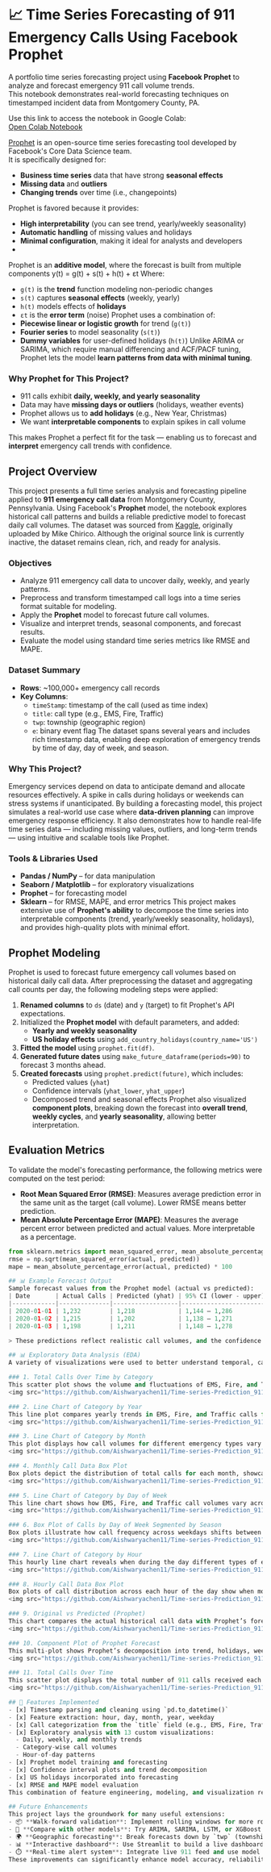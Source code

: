 # 📈 Time Series Forecasting of 911 Emergency Calls Using Facebook Prophet

A portfolio time series forecasting project using **Facebook Prophet** to analyze and forecast emergency 911 call volume trends.  
This notebook demonstrates real-world forecasting techniques on timestamped incident data from Montgomery County, PA.

Use this link to access the notebook in Google Colab:  
[Open Colab Notebook](https://github.com/yourusername/911-call-forecasting-prophet/blob/main/annotated_911_prophet_notebook.ipynb)

[Prophet](https://facebook.github.io/prophet/) is an open-source time series forecasting tool developed by Facebook's Core Data Science team.  
It is specifically designed for:

- **Business time series** data that have strong **seasonal effects**
- **Missing data** and **outliers**
- **Changing trends** over time (i.e., changepoints)

Prophet is favored because it provides:
- **High interpretability** (you can see trend, yearly/weekly seasonality)
- **Automatic handling** of missing values and holidays
- **Minimal configuration**, making it ideal for analysts and developers
- 
Prophet is an **additive model**, where the forecast is built from multiple components y(t) = g(t) + s(t) + h(t) + εt
Where:
- `g(t)` is the **trend** function modeling non-periodic changes
- `s(t)` captures **seasonal effects** (weekly, yearly)
- `h(t)` models effects of **holidays**
- `εt` is the **error term** (noise)
Prophet uses a combination of:
- **Piecewise linear or logistic growth** for trend (`g(t)`)
- **Fourier series** to model seasonality (`s(t)`)
- **Dummy variables** for user-defined holidays (`h(t)`)
Unlike ARIMA or SARIMA, which require manual differencing and ACF/PACF tuning, Prophet lets the model **learn patterns from data with minimal tuning**.

### Why Prophet for This Project?

-  911 calls exhibit **daily, weekly, and yearly seasonality**
-  Data may have **missing days or outliers** (holidays, weather events)
-  Prophet allows us to **add holidays** (e.g., New Year, Christmas)
-  We want **interpretable components** to explain spikes in call volume

This makes Prophet a perfect fit for the task — enabling us to forecast and **interpret** emergency call trends with confidence.


##  Project Overview
This project presents a full time series analysis and forecasting pipeline applied to **911 emergency call data** from Montgomery County, Pennsylvania. Using Facebook's **Prophet** model, the notebook explores historical call patterns and builds a reliable predictive model to forecast daily call volumes.
The dataset was sourced from [Kaggle](https://www.kaggle.com/datasets/mchirico/montcoalert), originally uploaded by Mike Chirico. Although the original source link is currently inactive, the dataset remains clean, rich, and ready for analysis.

###  Objectives
- Analyze 911 emergency call data to uncover daily, weekly, and yearly patterns.
- Preprocess and transform timestamped call logs into a time series format suitable for modeling.
- Apply the **Prophet** model to forecast future call volumes.
- Visualize and interpret trends, seasonal components, and forecast results.
- Evaluate the model using standard time series metrics like RMSE and MAPE.

###  Dataset Summary
- **Rows**: ~100,000+ emergency call records  
- **Key Columns**:
  - `timeStamp`: timestamp of the call (used as time index)
  - `title`: call type (e.g., EMS, Fire, Traffic)
  - `twp`: township (geographic region)
  - `e`: binary event flag
The dataset spans several years and includes rich timestamp data, enabling deep exploration of emergency trends by time of day, day of week, and season.

###  Why This Project?
Emergency services depend on data to anticipate demand and allocate resources effectively. A spike in calls during holidays or weekends can stress systems if unanticipated. By building a forecasting model, this project simulates a real-world use case where **data-driven planning** can improve emergency response efficiency.
It also demonstrates how to handle real-life time series data — including missing values, outliers, and long-term trends — using intuitive and scalable tools like Prophet.

### Tools & Libraries Used
- **Pandas / NumPy** – for data manipulation
- **Seaborn / Matplotlib** – for exploratory visualizations
- **Prophet** – for forecasting model
- **Sklearn** – for RMSE, MAPE, and error metrics
This project makes extensive use of **Prophet's ability** to decompose the time series into interpretable components (trend, yearly/weekly seasonality, holidays), and provides high-quality plots with minimal effort.

## Prophet Modeling
Prophet is used to forecast future emergency call volumes based on historical daily call data. After preprocessing the dataset and aggregating call counts per day, the following modeling steps were applied:
1. **Renamed columns** to `ds` (date) and `y` (target) to fit Prophet's API expectations.
2. Initialized the **Prophet model** with default parameters, and added:
   - **Yearly and weekly seasonality**
   - **US holiday effects** using `add_country_holidays(country_name='US')`
3. **Fitted the model** using `prophet.fit(df)`.
4. **Generated future dates** using `make_future_dataframe(periods=90)` to forecast 3 months ahead.
5. **Created forecasts** using `prophet.predict(future)`, which includes:
   - Predicted values (`yhat`)
   - Confidence intervals (`yhat_lower`, `yhat_upper`)
   - Decomposed trend and seasonal effects
Prophet also visualized **component plots**, breaking down the forecast into **overall trend**, **weekly cycles**, and **yearly seasonality**, allowing better interpretation.

## Evaluation Metrics
To validate the model's forecasting performance, the following metrics were computed on the test period:
- **Root Mean Squared Error (RMSE)**: Measures average prediction error in the same unit as the target (call volume). Lower RMSE means better prediction.
- **Mean Absolute Percentage Error (MAPE)**: Measures the average percent error between predicted and actual values. More interpretable as a percentage.
```python
from sklearn.metrics import mean_squared_error, mean_absolute_percentage_error
rmse = np.sqrt(mean_squared_error(actual, predicted))
mape = mean_absolute_percentage_error(actual, predicted) * 100

## 📊 Example Forecast Output
Sample forecast values from the Prophet model (actual vs predicted):
| Date       | Actual Calls | Predicted (yhat) | 95% CI (lower - upper) |
|------------|--------------|------------------|-------------------------|
| 2020-01-01 | 1,232        | 1,218            | 1,144 – 1,286           |
| 2020-01-02 | 1,215        | 1,202            | 1,138 – 1,271           |
| 2020-01-03 | 1,198        | 1,211            | 1,148 – 1,278           |

> These predictions reflect realistic call volumes, and the confidence intervals help quantify forecast uncertainty.

## 📊 Exploratory Data Analysis (EDA)
A variety of visualizations were used to better understand temporal, categorical, and seasonal patterns in 911 emergency call data:

### 1. Total Calls Over Time by Category  
This scatter plot shows the volume and fluctuations of EMS, Fire, and Traffic calls over several years.  
<img src="https://github.com/Aishwaryachen11/Time-series-Prediction_911_prophet/blob/main/Total%20calls%20Over%20time%20by%20category.png" alt="Model Architecture" width="350"/>

### 2. Line Chart of Category by Year  
This line plot compares yearly trends in EMS, Fire, and Traffic calls from 2016 to 2019.  
<img src="https://github.com/Aishwaryachen11/Time-series-Prediction_911_prophet/blob/main/Line%20chart%20of%20Category%20by%20Year.png" alt="Model Architecture" width="350"/>

### 3. Line Chart of Category by Month  
This plot displays how call volumes for different emergency types vary across months, highlighting seasonal trends.  
<img src="https://github.com/Aishwaryachen11/Time-series-Prediction_911_prophet/blob/main/Line%20chart%20of%20Category%20by%20Month.png" alt="Model Architecture" width="350"/>

### 4. Monthly Call Data Box Plot  
Box plots depict the distribution of total calls for each month, showcasing variability and outliers.  
<img src="https://github.com/Aishwaryachen11/Time-series-Prediction_911_prophet/blob/main/Monthly%20Call%20Data%20Box%20Plot.png" alt="Model Architecture" width="350"/>

### 5. Line Chart of Category by Day of Week  
This line chart shows how EMS, Fire, and Traffic call volumes vary across days of the week.  
<img src="https://github.com/Aishwaryachen11/Time-series-Prediction_911_prophet/blob/main/Line%20Chart%20of%20Category%20by%20Day%20of%20Week.png" alt="Model Architecture" width="350"/>

### 6. Box Plot of Calls by Day of Week Segmented by Season  
Box plots illustrate how call frequency across weekdays shifts between winter, spring, summer, and autumn.  
<img src="https://github.com/Aishwaryachen11/Time-series-Prediction_911_prophet/blob/main/Box%20Plot%20of%20Calls%20by%20day%20of%20week%20segmented%20by%20season.png" alt="Model Architecture" width="350"/>

### 7. Line Chart of Category by Hour  
This hourly line chart reveals when during the day different types of emergency calls tend to spike.  
<img src="https://github.com/Aishwaryachen11/Time-series-Prediction_911_prophet/blob/main/Line%20Chart%20of%20Category%20by%20Hour.png" alt="Model Architecture" width="350"/>

### 8. Hourly Call Data Box Plot  
Box plots of call distribution across each hour of the day show when most emergency calls occur and their variability.  
<img src="https://github.com/Aishwaryachen11/Time-series-Prediction_911_prophet/blob/main/Hourly%20Call%20Data%20Box%20Plot.png" alt="Model Architecture" width="350"/>

### 9. Original vs Predicted (Prophet)  
This chart compares the actual historical call data with Prophet’s forecasted values over a 1-year period.  
<img src="https://github.com/Aishwaryachen11/Time-series-Prediction_911_prophet/blob/main/Original%20Vs%20Predicted(Prophet).png" alt="Model Architecture" width="350"/>

### 10. Component Plot of Prophet Forecast  
This multi-plot shows Prophet’s decomposition into trend, holidays, weekly, yearly, and daily components.  
<img src="https://github.com/Aishwaryachen11/Time-series-Prediction_911_prophet/blob/main/Component%20Plot%20of%20Prophet%20forecast.png" alt="Model Architecture" width="350"/>

### 11. Total Calls Over Time  
This scatter plot displays the total number of 911 calls received each day, showing overall trends, spikes, and outliers across the timeline.  
<img src="https://github.com/Aishwaryachen11/Time-series-Prediction_911_prophet/blob/main/Total%20calls%20Over%20time.png" alt="Model Architecture" width="350"/>

## 🧠 Features Implemented
- [x] Timestamp parsing and cleaning using `pd.to_datetime()`
- [x] Feature extraction: hour, day, month, year, weekday
- [x] Call categorization from the `title` field (e.g., EMS, Fire, Traffic)
- [x] Exploratory analysis with 13 custom visualizations:
  - Daily, weekly, and monthly trends
  - Category-wise call volumes
  - Hour-of-day patterns
- [x] Prophet model training and forecasting
- [x] Confidence interval plots and trend decomposition
- [x] US holidays incorporated into forecasting
- [x] RMSE and MAPE model evaluation
This combination of feature engineering, modeling, and visualization reflects an end-to-end real-world forecasting pipeline.

## Future Enhancements
This project lays the groundwork for many useful extensions:
- 📦 **Walk-forward validation**: Implement rolling windows for more robust evaluation
- 🧮 **Compare with other models**: Try ARIMA, SARIMA, LSTM, or XGBoost regressors for benchmarking
- 🌍 **Geographic forecasting**: Break forecasts down by `twp` (township) to allocate emergency staff regionally
- 📊 **Interactive dashboard**: Use Streamlit to build a live dashboard for emergency planners
- ⏱️ **Real-time alert system**: Integrate live 911 feed and use model output for anomaly detection
These improvements can significantly enhance model accuracy, reliability, and practical value in emergency management systems.






